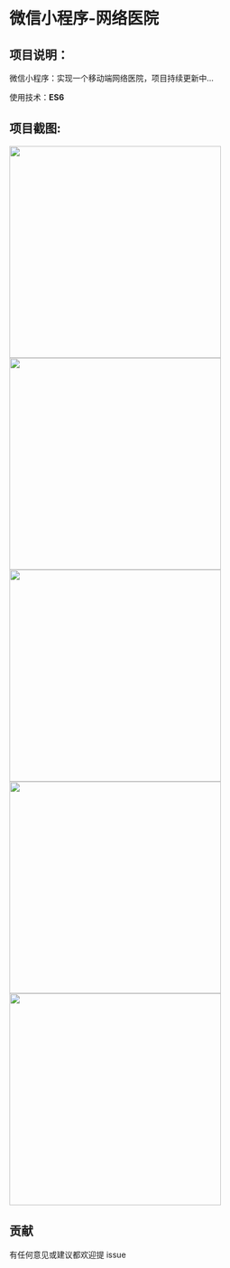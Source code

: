 # 微信小程序-网络医院

## 项目说明：

微信小程序：实现一个移动端网络医院，项目持续更新中...

使用技术：**ES6**

## 项目截图:

<img src="http://docker-1253141962.costj.myqcloud.com/1.png?sign=3Pcg+erLrne4bUUpcukxODgw+OVhPTEyNTMxNDE5NjImaz1BS0lEZ3lJWmpGbjFETExSVVBqc1F0U3dHUlNYVkxEMkxTMVMmZT0xNDg3NDMyNDMzJnQ9MTQ4NDg0MDQzMyZyPTY5MjQwMTg0MiZmPS8xLnBuZyZiPWRvY2tlcg==" width="375px" style="display:inline;">

<img src="http://docker-1253141962.costj.myqcloud.com/2.png?sign=2telk/P6BJY3NuL3HajqphXX4NFhPTEyNTMxNDE5NjImaz1BS0lEZ3lJWmpGbjFETExSVVBqc1F0U3dHUlNYVkxEMkxTMVMmZT0xNDg3NDMyNDMzJnQ9MTQ4NDg0MDQzMyZyPTExNTI2ODIzOTYmZj0vMi5wbmcmYj1kb2NrZXI=" width="375px" style="display:inline;">

<img src="http://docker-1253141962.costj.myqcloud.com/3.png?sign=glZxBquDF0Scuudxg/T3ABUANZphPTEyNTMxNDE5NjImaz1BS0lEZ3lJWmpGbjFETExSVVBqc1F0U3dHUlNYVkxEMkxTMVMmZT0xNDg3NDMyNDMzJnQ9MTQ4NDg0MDQzMyZyPTEwMzQzNDM2NDAmZj0vMy5wbmcmYj1kb2NrZXI=" width="375px" style="display:inline;">

<img src="http://docker-1253141962.costj.myqcloud.com/4.png?sign=kDj9AT820+UqIldpN5ent0mRpathPTEyNTMxNDE5NjImaz1BS0lEZ3lJWmpGbjFETExSVVBqc1F0U3dHUlNYVkxEMkxTMVMmZT0xNDg3NDMyNDMzJnQ9MTQ4NDg0MDQzMyZyPTE5MzMzNTI3MDAmZj0vNC5wbmcmYj1kb2NrZXI=" width="375px" style="display:inline;">

<img src="http://docker-1253141962.costj.myqcloud.com/5.png?sign=ig8pTPwyYXwa/rqumUSCOZ5dwLFhPTEyNTMxNDE5NjImaz1BS0lEZ3lJWmpGbjFETExSVVBqc1F0U3dHUlNYVkxEMkxTMVMmZT0xNDg3NDMyNDMzJnQ9MTQ4NDg0MDQzMyZyPTQxNTc5NDIwNiZmPS81LnBuZyZiPWRvY2tlcg==" width="375px" style="display:inline;">


##	贡献

有任何意见或建议都欢迎提 issue
